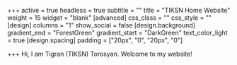 +++
active = true
headless = true
subtitle = ""
title = "TIKSN Home Website"
weight = 15
widget = "blank"
[advanced]
css_class = ""
css_style = ""
[design]
columns = "1"
show_social = false
[design.background]
gradient_end = "ForestGreen"
gradient_start = "DarkGreen"
text_color_light = true
[design.spacing]
padding = ["20px", "0", "20px", "0"]

+++
Hi, I am Tigran (TIKSN) Torosyan. Welcome to my website!